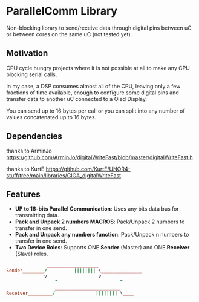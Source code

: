 
# ParallelComm Library

Non-blocking library to send/receive data through digital pins between uC or 
between cores on the same uC (not tested yet).

## Motivation

CPU cycle hungry projects where it is not possible at all to make any 
CPU blocking serial calls.

In my case, a DSP consumes almost all of the CPU, leaving only a few 
fractions of time available, enough to configure some digital pins and 
transfer data to another uC connected to a Oled Display.

You can send up to 16 bytes per call or you can split into any number of  
values concatenated up to 16 bytes.

## Dependencies

thanks to ArminJo
https://github.com/ArminJo/digitalWriteFast/blob/master/digitalWriteFast.h

thanks to KurtE
https://github.com/KurtE/UNOR4-stuff/tree/main/libraries/GIGA_digitalWriteFast


## Features

- **UP to 16-bits Parallel Communication**: Uses any bits data bus for transmitting data.
- **Pack and Unpack 2 numbers MACROS**: Pack/Unpack 2 numbers to transfer in one send.
- **Pack and Unpack any numbers function**: Pack/Unpack n numbers to transfer in one send.
- **Two Device Roles**: Supports ONE **Sender** (Master) and ONE **Receiver** (Slave) roles.


```ruby
               ___________________
Sender________/          |||||||| \_______________
              v                   v
                  ^                       ^
                  ________________________
Receiver_________/               |||||||| \____

```